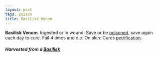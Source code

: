 ```yaml
---
layout: post
tags: poison
title: Basilisk Venom
---
```


<span class="alchemy"> **Basilisk Venom**. Ingested or in wound: Save or be [poisoned](/2020/11/10/extra-rules/#conditions), save again each day to cure. Fail 4 times and die. On skin: Cures [petrification](/2020/11/10/extra-rules/#conditions).</span>

##### Harvested from a [Basilisk](/monsters/basilisk)
